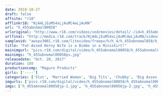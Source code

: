 ```yaml
---
date: 2018-10-27
draft: false
affsite: "r18"
afflinkr18: "NjA4LjEuMS4xLjAuMC4wLjAuMA"
url: "h_455abnomal00058"
urloriginal: "http://www.r18.com/videos/vod/movies/detail/-/id=h_455abnomal00058"
urlfinal: "http://media.r18.com/track/NjA4LjEuMS4xLjAuMC4wLjAuMA/videos/vod/movies/detail/-/id=h_455abnomal00058"
samplevid: "awspv3001.r18.com/litevideo/freepv/h/h_4/h_455abnomal058/h_455abnomal058_dmb_w.mp4"
title: "Fat-Assed Horny Wife is a Bimbo in a Miniskirt!"
mainimgurl: "pics.r18.com/digital/video/h_455abnomal00058/h_455abnomal00058ps.jpg"
mainimgs: "h_455abnomal00058ps.jpg"
releasedate: "Oct. 20, 2017"
duration: 180
productioncomp: "Maguro Products"
girls: ['----']
categories: ['Slut', 'Married Woman', 'Big Tits', 'Chubby', 'Big Asses', 'Miniskirt', 'Outdoor', 'Documentary', 'Hi-Def']
imgurls: ['pics.r18.com/digital/video/h_455abnomal00058/h_455abnomal00058jp-1.jpg', 'pics.r18.com/digital/video/h_455abnomal00058/h_455abnomal00058jp-2.jpg', 'pics.r18.com/digital/video/h_455abnomal00058/h_455abnomal00058jp-3.jpg', 'pics.r18.com/digital/video/h_455abnomal00058/h_455abnomal00058jp-4.jpg', 'pics.r18.com/digital/video/h_455abnomal00058/h_455abnomal00058jp-5.jpg', 'pics.r18.com/digital/video/h_455abnomal00058/h_455abnomal00058jp-6.jpg', 'pics.r18.com/digital/video/h_455abnomal00058/h_455abnomal00058jp-7.jpg', 'pics.r18.com/digital/video/h_455abnomal00058/h_455abnomal00058jp-8.jpg', 'pics.r18.com/digital/video/h_455abnomal00058/h_455abnomal00058jp-9.jpg', 'pics.r18.com/digital/video/h_455abnomal00058/h_455abnomal00058jp-10.jpg', 'pics.r18.com/digital/video/h_455abnomal00058/h_455abnomal00058jp-11.jpg', 'pics.r18.com/digital/video/h_455abnomal00058/h_455abnomal00058jp-12.jpg', 'pics.r18.com/digital/video/h_455abnomal00058/h_455abnomal00058jp-13.jpg', 'pics.r18.com/digital/video/h_455abnomal00058/h_455abnomal00058jp-14.jpg', 'pics.r18.com/digital/video/h_455abnomal00058/h_455abnomal00058jp-15.jpg', 'pics.r18.com/digital/video/h_455abnomal00058/h_455abnomal00058jp-16.jpg', 'pics.r18.com/digital/video/h_455abnomal00058/h_455abnomal00058jp-17.jpg', 'pics.r18.com/digital/video/h_455abnomal00058/h_455abnomal00058jp-18.jpg', 'pics.r18.com/digital/video/h_455abnomal00058/h_455abnomal00058jp-19.jpg', 'pics.r18.com/digital/video/h_455abnomal00058/h_455abnomal00058jp-20.jpg']
imgs: ['h_455abnomal00058jp-1.jpg', 'h_455abnomal00058jp-2.jpg', 'h_455abnomal00058jp-3.jpg', 'h_455abnomal00058jp-4.jpg', 'h_455abnomal00058jp-5.jpg', 'h_455abnomal00058jp-6.jpg', 'h_455abnomal00058jp-7.jpg', 'h_455abnomal00058jp-8.jpg', 'h_455abnomal00058jp-9.jpg', 'h_455abnomal00058jp-10.jpg', 'h_455abnomal00058jp-11.jpg', 'h_455abnomal00058jp-12.jpg', 'h_455abnomal00058jp-13.jpg', 'h_455abnomal00058jp-14.jpg', 'h_455abnomal00058jp-15.jpg', 'h_455abnomal00058jp-16.jpg', 'h_455abnomal00058jp-17.jpg', 'h_455abnomal00058jp-18.jpg', 'h_455abnomal00058jp-19.jpg', 'h_455abnomal00058jp-20.jpg']
---
```

